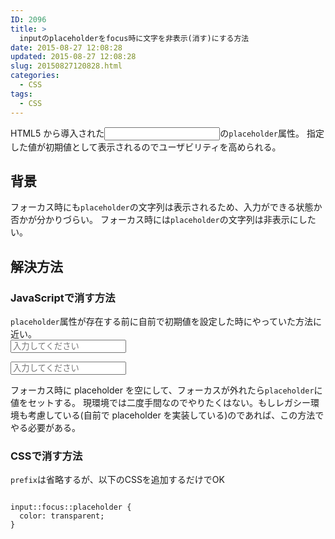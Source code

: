 ```yaml
---
ID: 2096
title: >
  inputのplaceholderをfocus時に文字を非表示(消す)にする方法
date: 2015-08-27 12:08:28
updated: 2015-08-27 12:08:28
slug: 20150827120828.html
categories:
  - CSS
tags:
  - CSS
---
```


HTML5 から導入された<code><input></code>の<code>placeholder</code>属性。
指定した値が初期値として表示されるのでユーザビリティを高められる。

<h2>背景</h2>
フォーカス時にも<code>placeholder</code>の文字列は表示されるため、入力ができる状態か否かが分かりづらい。
フォーカス時には<code>placeholder</code>の文字列は非表示にしたい。

<h2>解決方法</h2>
<h3>JavaScriptで消す方法</h3>
<code>placeholder</code>属性が存在する前に自前で初期値を設定した時にやっていた方法に近い。

<div class="sandbox"><input type="text" class="form-control" placeholder="入力してください" onfocus="this.placeholder=''" onblur="this.placeholder='入力してください'" /></div>
<pre><code class="html"><input type="text" placeholder="入力してください" onfocus="this.placeholder=''" onblur="this.placeholder='入力してください'" /></code></pre>

フォーカス時に placeholder を空にして、フォーカスが外れたら<code>placeholder</code>に値をセットする。
現環境では二度手間なのでやりたくはない。もしレガシー環境も考慮している(自前で placeholder を実装している)のであれば、この方法でやる必要がある。

<h3>CSSで消す方法</h3>
<code>prefix</code>は省略するが、以下のCSSを追加するだけでOK

<pre><code class="css">
input::focus::placeholder {
  color: transparent;
}</code></pre>
